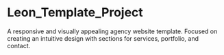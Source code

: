 # Leon_Template_Project
A responsive and visually appealing agency website template. Focused on creating an intuitive design with sections for services, portfolio, and contact.
